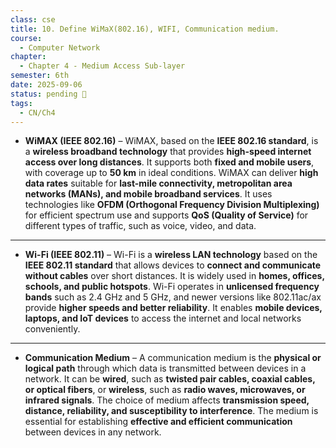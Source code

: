 ```yaml
---
class: cse
title: 10. Define WiMaX(802.16), WIFI, Communication medium.
course:
  - Computer Network
chapter:
  - Chapter 4 - Medium Access Sub-layer
semester: 6th
date: 2025-09-06
status: pending 🛑
tags:
  - CN/Ch4
---
```


- **WiMAX (IEEE 802.16)** – WiMAX, based on the **IEEE 802.16 standard**, is a **wireless broadband technology** that provides **high-speed internet access over long distances**. It supports both **fixed and mobile users**, with coverage up to **50 km** in ideal conditions. WiMAX can deliver **high data rates** suitable for **last-mile connectivity, metropolitan area networks (MANs), and mobile broadband services**. It uses technologies like **OFDM (Orthogonal Frequency Division Multiplexing)** for efficient spectrum use and supports **QoS (Quality of Service)** for different types of traffic, such as voice, video, and data.

---

- **Wi-Fi (IEEE 802.11)** – Wi-Fi is a **wireless LAN technology** based on the **IEEE 802.11 standard** that allows devices to **connect and communicate without cables** over short distances. It is widely used in **homes, offices, schools, and public hotspots**. Wi-Fi operates in **unlicensed frequency bands** such as 2.4 GHz and 5 GHz, and newer versions like 802.11ac/ax provide **higher speeds and better reliability**. It enables **mobile devices, laptops, and IoT devices** to access the internet and local networks conveniently.

---

- **Communication Medium** – A communication medium is the **physical or logical path** through which data is transmitted between devices in a network. It can be **wired**, such as **twisted pair cables, coaxial cables, or optical fibers**, or **wireless**, such as **radio waves, microwaves, or infrared signals**. The choice of medium affects **transmission speed, distance, reliability, and susceptibility to interference**. The medium is essential for establishing **effective and efficient communication** between devices in any network.